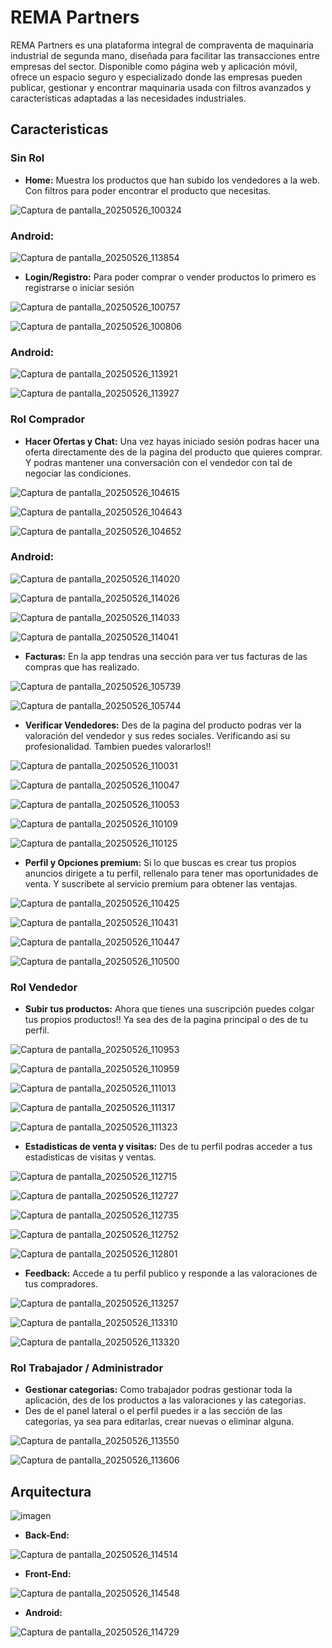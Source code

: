 # REMA Partners

REMA Partners es una plataforma integral de compraventa de maquinaria industrial de segunda mano, diseñada para facilitar las transacciones entre empresas del sector.
Disponible como página web y aplicación móvil, ofrece un espacio seguro y especializado donde las empresas pueden publicar, gestionar y encontrar maquinaria usada con filtros avanzados y características adaptadas a las necesidades industriales.

## Caracteristicas

### Sin Rol

- **Home:** Muestra los productos que han subido los vendedores a la web. Con filtros para poder encontrar el producto que necesitas.

![Captura de pantalla_20250526_100324](https://github.com/user-attachments/assets/c67b67b6-676a-4b5e-bf87-12c60bebbc80)

  ### Android:

  ![Captura de pantalla_20250526_113854](https://github.com/user-attachments/assets/123bc716-143c-4a65-8ba1-d2a3ae08059f)

- **Login/Registro:** Para poder comprar o vender productos lo primero es registrarse o iniciar sesión

![Captura de pantalla_20250526_100757](https://github.com/user-attachments/assets/98ef5de8-7af9-4240-b213-0daedc2b84f0)

![Captura de pantalla_20250526_100806](https://github.com/user-attachments/assets/e6e97160-6f4d-4706-836b-1e295dfce586)

  ### Android:

  ![Captura de pantalla_20250526_113921](https://github.com/user-attachments/assets/095b5f5f-e327-43b7-8ae7-41bb64df0bef)

  ![Captura de pantalla_20250526_113927](https://github.com/user-attachments/assets/15a31582-bc3c-4230-9527-eb873ab4564a)

### Rol Comprador

- **Hacer Ofertas y Chat:** Una vez hayas iniciado sesión podras hacer una oferta directamente des de la pagina del producto que quieres comprar. Y podras mantener una conversación con el vendedor con tal de negociar las condiciones.

![Captura de pantalla_20250526_104615](https://github.com/user-attachments/assets/0b73302d-0b7e-4453-841a-a977083d97e5)

![Captura de pantalla_20250526_104643](https://github.com/user-attachments/assets/54f8f767-eb1f-4bf6-b9d8-86b1b50107c2)

![Captura de pantalla_20250526_104652](https://github.com/user-attachments/assets/8be9927a-5b52-4f51-8a03-580208976e28)

  ### Android:

  ![Captura de pantalla_20250526_114020](https://github.com/user-attachments/assets/ff14faf3-5b2e-4e2b-8732-57a0f1f9b0d7)

  ![Captura de pantalla_20250526_114026](https://github.com/user-attachments/assets/cc54df1a-e5a4-4370-b671-02e6761de2dc)
  
  ![Captura de pantalla_20250526_114033](https://github.com/user-attachments/assets/5381332d-21aa-486f-bc04-bd6cadfd20e3)

  ![Captura de pantalla_20250526_114041](https://github.com/user-attachments/assets/6e12c929-15c1-4e74-b839-a1c7a3e9cbf9)

- **Facturas:** En la app tendras una sección para ver tus facturas de las compras que has realizado.

![Captura de pantalla_20250526_105739](https://github.com/user-attachments/assets/9dc42be3-83ca-48f6-8131-7253c7bea493)

![Captura de pantalla_20250526_105744](https://github.com/user-attachments/assets/f9b00abc-d1f0-46d7-8e82-22126ddcdd93)

- **Verificar Vendedores:** Des de la pagina del producto podras ver la valoración del vendedor y sus redes sociales. Verificando asi su profesionalidad. Tambien puedes valorarlos!!

![Captura de pantalla_20250526_110031](https://github.com/user-attachments/assets/824d51bf-bcaa-4ccc-a55e-778091d5413d)

![Captura de pantalla_20250526_110047](https://github.com/user-attachments/assets/7c48f095-822e-4c5d-b58c-3b173978e3f7)

![Captura de pantalla_20250526_110053](https://github.com/user-attachments/assets/d359327a-8684-4d8e-807f-462a2b426f96)

![Captura de pantalla_20250526_110109](https://github.com/user-attachments/assets/527d71b4-e6d2-4d79-9718-443719c190ac)

![Captura de pantalla_20250526_110125](https://github.com/user-attachments/assets/235fac42-6b9e-42e9-ae0d-b5554202e4dc)

- **Perfil y Opciones premium:** Si lo que buscas es crear tus propios anuncios dirigete a tu perfil, rellenalo para tener mas oportunidades de venta. Y suscribete al servicio premium para obtener las ventajas.

![Captura de pantalla_20250526_110425](https://github.com/user-attachments/assets/c4da8afe-12db-4ff3-ae3b-c26a8a04fec1)

![Captura de pantalla_20250526_110431](https://github.com/user-attachments/assets/05befcc1-5f44-47d2-97fc-71ab228a9703)

![Captura de pantalla_20250526_110447](https://github.com/user-attachments/assets/5256db08-c89d-4fe3-a6a8-46fa9f92f8da)

![Captura de pantalla_20250526_110500](https://github.com/user-attachments/assets/1155d542-d3fd-4d77-bbb9-32c60e449d6d)

### Rol Vendedor

- **Subir tus productos:** Ahora que tienes una suscripción puedes colgar tus propios productos!! Ya sea des de la pagina principal o des de tu perfil.

![Captura de pantalla_20250526_110953](https://github.com/user-attachments/assets/ea2fb2bd-24cd-4497-bba9-595a2210f2b6)

![Captura de pantalla_20250526_110959](https://github.com/user-attachments/assets/056e145b-5b7b-453f-bd16-b5a0737d936d)

![Captura de pantalla_20250526_111013](https://github.com/user-attachments/assets/feb1840e-b4d9-41f2-ad53-8be0f50abd82)

![Captura de pantalla_20250526_111317](https://github.com/user-attachments/assets/b7459cae-e651-484b-b439-b3d17ea18d49)

![Captura de pantalla_20250526_111323](https://github.com/user-attachments/assets/cae9ea5a-84c5-4247-8eec-606662ed619e)

- **Estadisticas de venta y visitas:** Des de tu perfil podras acceder a tus estadisticas de visitas y ventas.

![Captura de pantalla_20250526_112715](https://github.com/user-attachments/assets/e7606d8e-baad-42f1-9069-568ee3ba8918)

![Captura de pantalla_20250526_112727](https://github.com/user-attachments/assets/2d174a84-f1cd-4e80-8295-37af4008ae34)

![Captura de pantalla_20250526_112735](https://github.com/user-attachments/assets/408c9482-c7c5-4c00-a8f5-c4163de77746)

![Captura de pantalla_20250526_112752](https://github.com/user-attachments/assets/bf274e33-9579-40a4-b7e7-f7cad0ec43f3)

![Captura de pantalla_20250526_112801](https://github.com/user-attachments/assets/736e79a0-64b4-4892-830c-009b173f84cb)

- **Feedback:** Accede a tu perfil publico y responde a las valoraciones de tus compradores.

![Captura de pantalla_20250526_113257](https://github.com/user-attachments/assets/98840b77-bc8f-40de-acd8-8fc1bd8b050f)

![Captura de pantalla_20250526_113310](https://github.com/user-attachments/assets/5f0e1466-0653-4e93-8c33-1171476306fd)

![Captura de pantalla_20250526_113320](https://github.com/user-attachments/assets/a355043e-5907-49dd-8039-645584510015)

### Rol Trabajador / Administrador

- **Gestionar categorias:** Como trabajador podras gestionar toda la aplicación, des de los productos a las valoraciones y las categorias.
- Des de el panel lateral o el perfil puedes ir a las sección de las categorias, ya sea para editarlas, crear nuevas o eliminar alguna.

![Captura de pantalla_20250526_113550](https://github.com/user-attachments/assets/b6b72ed8-c1d6-44da-b1e3-2dcbb01f7785)

![Captura de pantalla_20250526_113606](https://github.com/user-attachments/assets/8523262c-aabc-4667-bf75-8e6fc2aee5a5)

## Arquitectura

![imagen](https://github.com/user-attachments/assets/67410167-5199-4e69-a485-a2b6ca6f36bb)

- **Back-End:**

![Captura de pantalla_20250526_114514](https://github.com/user-attachments/assets/9dc603ff-ac1f-4c1a-9f36-e75432c5f3cc)

- **Front-End:**

![Captura de pantalla_20250526_114548](https://github.com/user-attachments/assets/888c6f43-3a27-4d00-95c8-5668d0755849)


- **Android:**

![Captura de pantalla_20250526_114729](https://github.com/user-attachments/assets/e18ba111-10f5-4483-bfe0-4992840ccd55)
